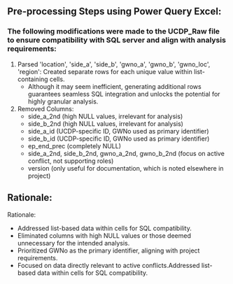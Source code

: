 ## Pre-processing Steps using Power Query Excel:
### The following modifications were made to the UCDP_Raw file to ensure compatibility with SQL server and align with analysis requirements:

1. Parsed 'location', 'side_a', 'side_b', 'gwno_a', 'gwno_b', 'gwno_loc', 'region': Created separate rows for each unique value within list-containing cells.
    - Although it may seem inefficient, generating additional rows guarantees seamless SQL integration and unlocks the potential for highly granular analysis.
3. Removed Columns:
   - side_a_2nd (high NULL values, irrelevant for analysis)
   - side_b_2nd (high NULL values, irrelevant for analysis)
   - side_a_id (UCDP-specific ID, GWNo used as primary identifier)
   - side_b_id (UCDP-specific ID, GWNo used as primary identifier)
   - ep_end_prec (completely NULL)
   - side_a_2nd, side_b_2nd, gwno_a_2nd, gwno_b_2nd (focus on active conflict, not supporting roles)
   - version (only useful for documentation, which is noted elsewhere in project)
## Rationale:
Rationale:
- Addressed list-based data within cells for SQL compatibility.
- Eliminated columns with high NULL values or those deemed unnecessary for the intended analysis.
- Prioritized GWNo as the primary identifier, aligning with project requirements.
- Focused on data directly relevant to active conflicts.Addressed list-based data within cells for SQL compatibility.
